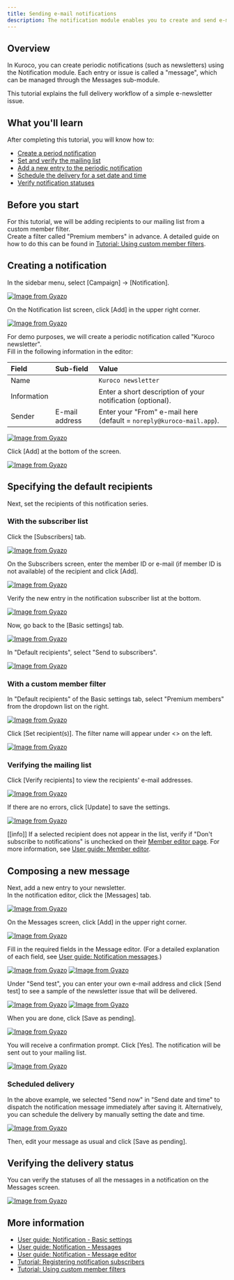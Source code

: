 ```yaml
---
title: Sending e-mail notifications
description: The notification module enables you to create and send e-mail notifications easily.
---
```


## Overview

In Kuroco, you can create periodic notifications (such as newsletters) using the Notification module. Each entry or issue is called a "message", which can be managed through the Messages sub-module. 

This tutorial explains the full delivery workflow of a simple e-newsletter issue.

## What you'll learn

After completing this tutorial, you will know how to:
- [Create a period notification](#creating-a-notification)
- [Set and verify the mailing list](#specifying-the-default-recipients)
- [Add a new entry to the periodic notification](#composing-a-new-message)
- [Schedule the delivery for a set date and time](#scheduled-delivery)
- [Verify notification statuses](#verifying-the-delivery-status)

## Before you start

For this tutorial, we will be adding recipients to our mailing list from a custom member filter.     
Create a filter called "Premium members" in advance. A detailed guide on how to do this can be found in [Tutorial: Using custom member filters](/docs/tutorials/using-custom-member-filters/).

## Creating a notification 

In the sidebar menu, select [Campaign] -> [Notification].

[![Image from Gyazo](https://t.gyazo.com/teams/diverta/25ee5c4725c006c9b733db13aad32e0c.png)](https://diverta.gyazo.com/25ee5c4725c006c9b733db13aad32e0c)

On the Notification list screen, click [Add] in the upper right corner.

[![Image from Gyazo](https://t.gyazo.com/teams/diverta/911c80339eb06376e258108d46675c7f.png)](https://diverta.gyazo.com/911c80339eb06376e258108d46675c7f)

For demo purposes, we will create a periodic notification called "Kuroco newsletter".   
Fill in the following information in the editor:

| Field | Sub-field | Value |
| :--- | :--- | :--- |
| Name | | `Kuroco newsletter` |
| Information | | Enter a short description of your notification (optional). |
| Sender | E-mail address | Enter your "From" e-mail here (default = `noreply@kuroco-mail.app`). |

[![Image from Gyazo](https://t.gyazo.com/teams/diverta/3fb5117f85e76cf7ef8916399c7f588e.png)](https://diverta.gyazo.com/3fb5117f85e76cf7ef8916399c7f588e)

Click [Add] at the bottom of the screen.

[![Image from Gyazo](https://t.gyazo.com/teams/diverta/107fc500bb1d63e1b5e742ada388e834.png)](https://diverta.gyazo.com/107fc500bb1d63e1b5e742ada388e834)

## Specifying the default recipients

Next, set the recipients of this notification series.

### With the subscriber list

Click the [Subscribers] tab.

[![Image from Gyazo](https://t.gyazo.com/teams/diverta/9aef64a3aadc6a3433b0ac2474b754df.png)](https://diverta.gyazo.com/9aef64a3aadc6a3433b0ac2474b754df)

On the Subscribers screen, enter the member ID or e-mail (if member ID is not available) of the recipient and click [Add].

[![Image from Gyazo](https://t.gyazo.com/teams/diverta/29b9cfa6d24fa57da9ea443f12bca149.gif)](https://diverta.gyazo.com/29b9cfa6d24fa57da9ea443f12bca149)

Verify the new entry in the notification subscriber list at the bottom.

[![Image from Gyazo](https://t.gyazo.com/teams/diverta/a8455720d8acd719fca867d60808f581.png)](https://diverta.gyazo.com/a8455720d8acd719fca867d60808f581)

Now, go back to the [Basic settings] tab.

[![Image from Gyazo](https://t.gyazo.com/teams/diverta/cfb779ed8e7d3e1d9e9652f7f89c00e3.png)](https://diverta.gyazo.com/cfb779ed8e7d3e1d9e9652f7f89c00e3)

In "Default recipients", select "Send to subscribers".

[![Image from Gyazo](https://t.gyazo.com/teams/diverta/187863aaf2e82353062272d7394ae448.png)](https://diverta.gyazo.com/187863aaf2e82353062272d7394ae448)

### With a custom member filter

In "Default recipients" of the Basic settings tab, select "Premium members" from the dropdown list on the right.

[![Image from Gyazo](https://t.gyazo.com/teams/diverta/7bce71bb467603d3432be9dc7a62a0f7.png)](https://diverta.gyazo.com/7bce71bb467603d3432be9dc7a62a0f7)

Click [Set recipient(s)]. The filter name will appear under <<Recipients>> on the left.

[![Image from Gyazo](https://t.gyazo.com/teams/diverta/6bbd0fe7a295c35b37e4e236a6204212.gif)](https://diverta.gyazo.com/6bbd0fe7a295c35b37e4e236a6204212)

### Verifying the mailing list

Click [Verify recipients] to view the recipients' e-mail addresses.

[![Image from Gyazo](https://t.gyazo.com/teams/diverta/5ab6dd04bccc1e6988edc2bb70109025.png)](https://diverta.gyazo.com/5ab6dd04bccc1e6988edc2bb70109025)

If there are no errors, click [Update] to save the settings.

[![Image from Gyazo](https://t.gyazo.com/teams/diverta/b4c1ebb9ab6ff4dd680aad4d9e3b8190.png)](https://diverta.gyazo.com/b4c1ebb9ab6ff4dd680aad4d9e3b8190)

[[info]] If a selected recipient does not appear in the list, verify if "Don't subscribe to notifications" is unchecked on their [Member editor page](https://t.gyazo.com/teams/diverta/ee9094114973475095bcba4744210464.png). For more information, see [User guide: Member editor](/docs/management/member/#member-editor).

## Composing a new message

Next, add a new entry to your newsletter.    
In the notification editor, click the [Messages] tab.

[![Image from Gyazo](https://t.gyazo.com/teams/diverta/5abba60de2a13d906069ad06aec7d380.png)](https://diverta.gyazo.com/5abba60de2a13d906069ad06aec7d380)

On the Messages screen, click [Add] in the upper right corner.

[![Image from Gyazo](https://t.gyazo.com/teams/diverta/956371c04756678c69e436549ce94183.png)](https://diverta.gyazo.com/956371c04756678c69e436549ce94183)

Fill in the required fields in the Message editor. (For a detailed explanation of each field, see [User guide: Notification messages](/docs/management/composing-new-notification-emails/).)

[![Image from Gyazo](https://t.gyazo.com/teams/diverta/8826663299091acd269cfb26854796e4.png)](https://diverta.gyazo.com/8826663299091acd269cfb26854796e4)
[![Image from Gyazo](https://t.gyazo.com/teams/diverta/335ee878ae76b36ca022040e5a14e146.png)](https://diverta.gyazo.com/335ee878ae76b36ca022040e5a14e146)

Under "Send test", you can enter your own e-mail address and click [Send test] to see a sample of the newsletter issue that will be delivered.

[![Image from Gyazo](https://t.gyazo.com/teams/diverta/19018bb7a5df6b9b4fb12986a947dc86.png)](https://diverta.gyazo.com/19018bb7a5df6b9b4fb12986a947dc86)
[![Image from Gyazo](https://t.gyazo.com/teams/diverta/60a7738d671c6336781feb3114fb3027.png)](https://diverta.gyazo.com/60a7738d671c6336781feb3114fb3027)

When you are done, click [Save as pending].

[![Image from Gyazo](https://t.gyazo.com/teams/diverta/f06c68090c2fc8623ad458b4b2d28686.png)](https://diverta.gyazo.com/f06c68090c2fc8623ad458b4b2d28686)

You will receive a confirmation prompt. Click [Yes]. The notification will be sent out to your mailing list.

[![Image from Gyazo](https://t.gyazo.com/teams/diverta/85e87a34d52c1855bdc0870fe0cefc1a.png)](https://diverta.gyazo.com/85e87a34d52c1855bdc0870fe0cefc1a)

### Scheduled delivery

In the above example, we selected "Send now" in "Send date and time" to dispatch the notification message immediately after saving it. Alternatively, you can schedule the delivery by manually setting the date and time.

[![Image from Gyazo](https://t.gyazo.com/teams/diverta/b7ffad575d89ca4c30ac73d048fa2ea9.png)](https://diverta.gyazo.com/b7ffad575d89ca4c30ac73d048fa2ea9)

Then, edit your message as usual and click [Save as pending]. 

## Verifying the delivery status

You can verify the statuses of all the messages in a notification on the Messages screen.    

[![Image from Gyazo](https://t.gyazo.com/teams/diverta/41d31556e5fee0c0a2a9fa4238be77eb.png)](https://diverta.gyazo.com/41d31556e5fee0c0a2a9fa4238be77eb)

## More information

- [User guide: Notification - Basic settings](/docs/management/notification-basic-settings/)
- [User guide: Notification - Messages](/docs/management/notification-sent-messages/)
- [User guide: Notification - Message editor](/docs/management/composing-new-notification-emails/)
- [Tutorial: Registering notification subscribers](/docs/tutorials/how-to-register-subscribers-on-magazine/)
- [Tutorial: Using custom member filters](/docs/tutorials/using-custom-member-filters/)
